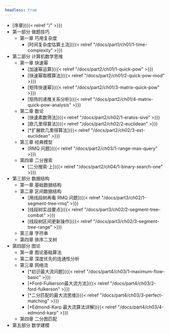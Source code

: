 ```yaml
---
headless: true
---
```

- [序章]({{< relref "/" >}})
- 第一部分 做题技巧
  - 第一章 巧用复杂度
    - [时间复杂度估算土法]({{< relref "/docs/part1/ch01/1-time-complexity" >}})
- 第二部分 计算机数学思维
  - 第一章 快速幂
    - [加速幂运算]({{< relref "/docs/part2/ch01/1-quick-pow" >}})
    - [快速幂取模算法]({{< relref "/docs/part2/ch01/2-quick-pow-mod" >}})
    - [矩阵快速幂]({{< relref "/docs/part2/ch01/3-matrix-quick-pow" >}})
    - [矩阵的递推关系分析]({{< relref "/docs/part2/ch01/4-matrix-quick-pow-analysis" >}})
  - 第二章 数论
    - [快速素数筛法]({{< relref "/docs/part2/ch02/1-eratos-sive" >}})
    - [欧几里得算法]({{< relref "/docs/part2/ch02/2-euclidean" >}})
    - [*扩展欧几里得算法]({{< relref "/docs/part2/ch02/3-ext-euclidean" >}})
  - 第三章 经典模型
    - [RMQ 问题]({{< relref "/docs/part2/ch03/1-range-max-query" >}})
  - 第四章 二分搜索
    - [二分搜索·上]({{< relref "/docs/part2/ch04/1-binary-search-one" >}})
- 第三部分 数据结构
  - 第一章 基础数据结构
  - 第二章 区间数据结构
    - [用线段树再看 RMQ 问题]({{< relref "/docs/part3/ch02/1-segment-tree-rmq" >}})
    - [线段树实战要点]({{< relref "/docs/part3/ch02/2-segment-tree-combat" >}})
    - [线段树区间更新操作]({{< relref "/docs/part3/ch02/3-segment-tree-range" >}})
  - 第三章 字符串
  - 第四章 排序二叉树
- 第四部分 图论
  - 第一章 图论基础算法
  - 第二章 深度优先的连通性分析
  - 第三章 网络流
    - [*初识最大流问题]({{< relref "/docs/part4/ch03/1-maximum-flow-basic" >}})
    - [*Ford-Fulkerson最大流方法]({{< relref "/docs/part4/ch03/2-ford-fulkerson" >}})
    - [*二分匹配的最大流思维]({{< relref "/docs/part4/ch03/3-perfect-matching" >}})
    - [*Edmond-Karp 最大流算法详解]({{< relref "/docs/part4/ch03/4-edmond-karp" >}})
  - 第四章 二分图匹配
- 第五部分 数学建模

